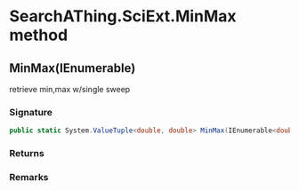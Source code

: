 # SearchAThing.SciExt.MinMax method
## MinMax(IEnumerable<double>)
retrieve min,max w/single sweep

### Signature
```csharp
public static System.ValueTuple<double, double> MinMax(IEnumerable<double> input)
```
### Returns

### Remarks

